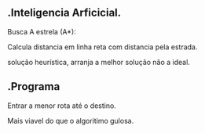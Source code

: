 .Inteligencia Arficicial.         
--             
Busca A estrela (A*):  
  

Calcula  distancia em linha reta com  distancia pela estrada.

solução heurística, arranja a melhor solução não a ideal.

.Programa
--
Entrar a menor rota até o destino. 

Mais viavel do que o algoritimo gulosa.     


